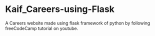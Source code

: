# Kaif_Careers-using-Flask
A Careers website made using flask framework of python by following freeCodeCamp tutorial on youtube.
